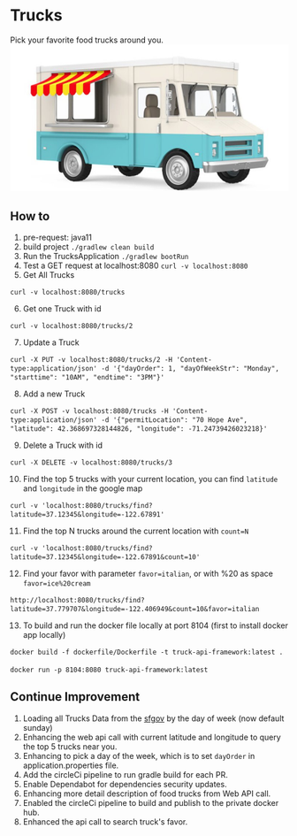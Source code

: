 # Trucks
Pick your favorite food trucks around you.
![food truck](https://github.com/jonathan0/trucks/blob/main/foodtrucks.jpg?raw=true)

## How to
1. pre-request: java11
2. build project `./gradlew clean build`
3. Run the TrucksApplication `./gradlew bootRun`
4. Test a GET request at localhost:8080 `curl -v localhost:8080`
5. Get All Trucks
```
curl -v localhost:8080/trucks
```
6. Get one Truck with id 
```
curl -v localhost:8080/trucks/2
```
7. Update a Truck
```
curl -X PUT -v localhost:8080/trucks/2 -H 'Content-type:application/json' -d '{"dayOrder": 1, "dayOfWeekStr": "Monday", "starttime": "10AM", "endtime": "3PM"}'
```
8. Add a new Truck
```
curl -X POST -v localhost:8080/trucks -H 'Content-type:application/json' -d '{"permitLocation": "70 Hope Ave", "latitude": 42.368697328144826, "longitude": -71.24739426023218}'
```
9. Delete a Truck with id
```
curl -X DELETE -v localhost:8080/trucks/3
```
10. Find the top 5 trucks with your current location, you can find `latitude` and `longitude` in the google map
```
curl -v 'localhost:8080/trucks/find?latitude=37.12345&longitude=-122.67891'
```
11. Find the top N trucks around the current location with `count=N`
```
curl -v 'localhost:8080/trucks/find?latitude=37.12345&longitude=-122.67891&count=10'
```
12. Find your favor with parameter `favor=italian`, or with %20 as space `favor=ice%20cream`
```
http://localhost:8080/trucks/find?latitude=37.779707&longitude=-122.406949&count=10&favor=italian
```
13. To build and run the docker file locally at port 8104 (first to install docker app locally)
```
docker build -f dockerfile/Dockerfile -t truck-api-framework:latest .

docker run -p 8104:8080 truck-api-framework:latest
```

## Continue Improvement
1. Loading all Trucks Data from the [sfgov](https://data.sfgov.org/resource/jjew-r69b.json) by the day of week (now default sunday)
2. Enhancing the web api call with current latitude and longitude to query the top 5 trucks near you.
3. Enhancing to pick a day of the week, which is to set `dayOrder` in application.properties file.
4. Add the circleCi pipeline to run gradle build for each PR.
5. Enable Dependabot for dependencies security updates. 
6. Enhancing more detail description of food trucks from Web API call.
7. Enabled the circleCi pipeline to build and publish to the private docker hub.
8. Enhanced the api call to search truck's favor.
